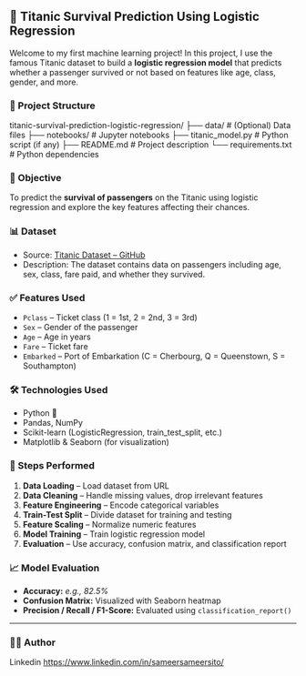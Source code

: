 ## 🚢 Titanic Survival Prediction Using Logistic Regression

Welcome to my first machine learning project! In this project, I use the famous Titanic dataset to build a **logistic regression model** that predicts whether a passenger survived or not based on features like age, class, gender, and more.


### 📁 Project Structure


titanic-survival-prediction-logistic-regression/
├── data/                   # (Optional) Data files
├── notebooks/              # Jupyter notebooks
├── titanic_model.py        # Python script (if any)
├── README.md               # Project description
└── requirements.txt        # Python dependencies


### 🧠 Objective

To predict the **survival of passengers** on the Titanic using logistic regression and explore the key features affecting their chances.


### 📊 Dataset

* Source: [Titanic Dataset – GitHub](https://raw.githubusercontent.com/datasciencedojo/datasets/master/titanic.csv)
* Description: The dataset contains data on passengers including age, sex, class, fare paid, and whether they survived.


### ✅ Features Used

* `Pclass` – Ticket class (1 = 1st, 2 = 2nd, 3 = 3rd)
* `Sex` – Gender of the passenger
* `Age` – Age in years
* `Fare` – Ticket fare
* `Embarked` – Port of Embarkation (C = Cherbourg, Q = Queenstown, S = Southampton)

### 🛠️ Technologies Used

* Python 🐍
* Pandas, NumPy
* Scikit-learn (LogisticRegression, train\_test\_split, etc.)
* Matplotlib & Seaborn (for visualization)


### 📌 Steps Performed

1. **Data Loading** – Load dataset from URL
2. **Data Cleaning** – Handle missing values, drop irrelevant features
3. **Feature Engineering** – Encode categorical variables
4. **Train-Test Split** – Divide dataset for training and testing
5. **Feature Scaling** – Normalize numeric features
6. **Model Training** – Train logistic regression model
7. **Evaluation** – Use accuracy, confusion matrix, and classification report



### 📈 Model Evaluation

* **Accuracy:** *e.g., 82.5%*
* **Confusion Matrix:** Visualized with Seaborn heatmap
* **Precision / Recall / F1-Score:** Evaluated using `classification_report()`

---

### 🙋‍♂️ Author

Linkedin
https://www.linkedin.com/in/sameersameersito/


